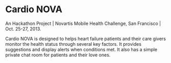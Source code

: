 Cardio NOVA
===========
An Hackathon Project | Novartis Mobile Health Challenge, San Francisco | Oct. 25-27, 2013.

Cardio NOVA is designed to helps heart failure patients and their care givers monitor the health status through several key factors. It provides suggestions and display alerts when conditions met. It also has a simple private chat room for patients and their love ones.
